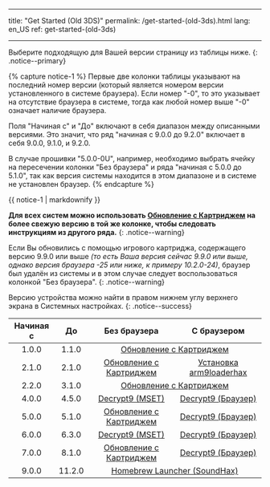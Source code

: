 * * *

title: "Get Started (Old 3DS)" permalink: /get-started-(old-3ds).html lang: en_US ref: get-started-(old-3ds)

* * *

Выберите подходящую для Вашей версии страницу из таблицы ниже. {: .notice--primary}

{% capture notice-1 %} Первые две колонки таблицы указывают на последний номер версии (который является номером версии установленного в системе браузера). Если номер "-0", то это указывает на отсутствие браузера в системе, тогда как любой номер выше "-0" означает наличие браузера.

Поля "Начиная с" и "До" включают в себя диапазон между описанными версиями. Это значит, что ряд "начиная с 9.0.0 до 9.2.0" включает в себя 9.0.0, 9.1.0, и 9.2.0.

В случае прошивки "5.0.0-0U", например, необходимо выбрать ячейку на пересечении колонки "Без браузера" и ряда "начиная с 5.0.0 до 5.1.0", так как версия системы находится в этом диапазоне и в системе не установлен браузер. {% endcapture %}

<div class="notice--info">{{ notice-1 | markdownify }}</div>

**Для всех систем можно использовать [Обновление с Картриджем](cart-update) на более свежую версию в той же колонке, чтобы следовать инструкциям из другого ряда.** {: .notice--warning}

Если Вы обновились с помощью игрового картриджа, содержащего версию 9.9.0 или выше *(то есть Ваша версия сейчас 9.9.0 или выше, однако версия браузера -25 или ниже, к примеру 10.2.0-24)*, браузер был удалён из системы и в этом случае следует воспользоваться колонкой "Без браузера". {: .notice--warning}

Версию устройства можно найти в правом нижнем углу верхнего экрана в Системных настройках. {: .notice--success}

<table>
  <thead>
    <tr>
      <th style="text-align: center">Начиная с</th>
      <th style="text-align: center">До</th>
      <th style="text-align: center">Без браузера</th>
      <th style="text-align: center">С браузером</th>
    </tr>
  </thead>
  <tbody>
    <tr>
      <td style="text-align: center">1.0.0</td>
      <td style="text-align: center">1.1.0</td>
      <td style="text-align: center" colspan="2"><a href="cart-update">Обновление с Картриджем</a></td>
    </tr>
    <tr>
      <td style="text-align: center">2.1.0</td>
      <td style="text-align: center">2.1.0</td>
      <td style="text-align: center"><a href="cart-update">Обновление с Картриджем</a></td>
      <td style="text-align: center"><a href="installing-arm9loaderhax">Установка arm9loaderhax</a></td>
    </tr>
    <tr>
      <td style="text-align: center">2.2.0</td>
      <td style="text-align: center">3.1.0</td>
      <td style="text-align: center" colspan="2"><a href="cart-update">Обновление с Картриджем</a></td>
    </tr>
    <tr>
      <td style="text-align: center">4.0.0</td>
      <td style="text-align: center">4.5.0</td>
      <td style="text-align: center"><a href="decrypt9-(mset)">Decrypt9 (MSET)</a></td>
      <td style="text-align: center"><a href="decrypt9-(browser)">Decrypt9 (Браузер)</a></td>
    </tr>
    <tr>
      <td style="text-align: center">5.0.0</td>
      <td style="text-align: center">5.1.0</td>
      <td style="text-align: center"><a href="cart-update">Обновление с Картриджем</a></td>
      <td style="text-align: center"><a href="decrypt9-(browser)">Decrypt9 (Браузер)</a></td>
    </tr>
    <tr>
      <td style="text-align: center">6.0.0</td>
      <td style="text-align: center">6.3.0</td>
      <td style="text-align: center"><a href="decrypt9-(mset)">Decrypt9 (MSET)</a></td>
      <td style="text-align: center"><a href="decrypt9-(browser)">Decrypt9 (Браузер)</a></td>
    </tr>
    <tr>
      <td style="text-align: center">7.0.0</td>
      <td style="text-align: center">8.1.0</td>
      <td style="text-align: center"><a href="cart-update">Обновление с Картриджем</a></td>
      <td style="text-align: center"><a href="decrypt9-(browser)">Decrypt9 (Браузер)</a></td>
    </tr>
    <tr>
      <td style="text-align: center">9.0.0</td>
      <td style="text-align: center">11.2.0</td>
      <td style="text-align: center" colspan="2"><a href="homebrew-launcher-(soundhax)">Homebrew Launcher (SoundHax)</a></td>
    </tr>
  </tbody>
</table>